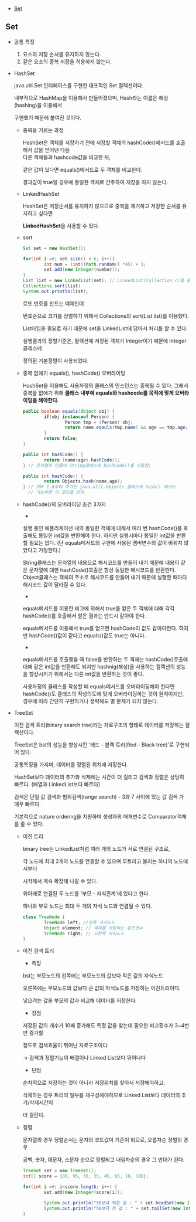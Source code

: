 


* [Set](#Set)

## Set

- 공통 특징

    1. 요소의 저장 순서를 유지하지 않는다.
    2. 같은 요소의 중복 저장을 허용하지 않는다.

- HashSet<E>

    java.util.Set 인터페이스를 구현한 대표적인 Set 컬렉션이다.

    내부적으로 HashMap을 이용해서 만들어졌으며, Hash라는 이름은 해싱(hashing)을 이용해서

    구현했기 때문에 붙여진 것이다.

    - 중복을 거르는 과정

        HashSet은 객체를 저장하기 전에 저장할 객체의 hashCode()메서드를 호출해서 값을 얻어낸 다음   
        다른 객체들과 hashcode값을 비교한 뒤, 

        같은 값이 있다면 equals()메서드로 두 객체를 비교한다. 

        결과값이 true일 경우에 동일한 객체로 간주하여 저장을 하지 않는다.

    - LinkedHashSet

        HashSet은 저장순서를 유지하지 않으므로 중복을 제거하고 저장한 순서를 유지하고 싶다면

        **LinkedHashSet**을 사용할 수 있다.

    - sort

        ```java
        Set set = new HashSet();

        for(int i =0; set.size() < 6; i++){
        		int num = (int)(Math.random() *45) + 1;
        		set.add(new Integer(number));
        }
        List list = new LinkedList(set); // LinkedList(Collection c)를 통해 타입변환
        Collections.sort(list)
        System.out.println(list);
        ```

        로또 번호를 만드는 예제인데

        번호순으로 크기를 정렬하기 위해서 Collections의 sort(List list)를 이용했다.

        List타입을 필요로 하기 때문에 set을 LinkedList에 담아서 처리를 할 수 있다.

        실행결과의 정렬기준은, 컬렉션에 저장된 객체가 Integer이기 때문에 Integer클래스에

        정의된 기본정렬이 사용되었다.

    - 중복 없애기  equals(), hashCode() 오버라이딩

        HashSet을 이용해도 사용자정의 클래스의 인스턴스는 중복될 수 있다.
        그래서 중복을 없애기 위해 **클래스 내부에 equals와 hashcode를 목적에 맞게 오버라이딩을 해야한다.**

        ```java
        public boolean equals(Object obj) {
        		if(obj instanceof Person) {
        				Person tmp = (Person) obj;
        				return name.eqauls(tmp.name) && age == tmp.age;
        		}
        		return false;
        }
        ```

        ```java
        public int hashCode() {
        		return (name+age).hashCode();
        } // 문자열로 만들어 String클래스의 hashCode()를 이용함;

        public int hashCode() {
        		return Objects.hash(name,age);
        } // JDK 1.8부터 추가된 java.util.Objects 클래스의 hash() 메서드
          // 가능하면 이 코드를 쓰자
        ```

    - hashCode()의 오버라이딩 조건 3가지
                                     
        - 
        실행 중인 애플리케이션 내의 동일한 객체에 대해서 여러 번 hashCode()를 호출해도
        동일한 int값을 반환해야 한다. 
        하지만 실행시마다 동일한 int값을 반환할 필요는 없다.
        (단 equals메서드의 구현에 사용된 멤버변수의 값이 바뀌지 않았다고 가정한다.)

        String클래스는 문자열의 내용으로 해시코드를 만들어 내기 때문에 내용이 같은
        문자열에 대한 hashCode()호출은 항상 동일한 해시코드를 반환한다.
        Object클래스는 객체의 주소로 해시코드를 만들어 내기 때문에 실행할 때마다
        해시코드 값이 달라질 수 있다.

        -
        equals메서드를 이용한 비교에 의해서 true를 얻은 두 객체에 대해 
        각각 hashCode()를 호출해서 얻은 결과는 반드시 같아야 한다.

        equals메서드를 이용해서 true를 얻으면 hashCode이 값도 같아야한다.
        하지만 hashCode()값이 같다고 equals()값도 true는 아니다.

        -
        equals메서드를 호출했을 때 false를 반환하는 두 객체는 hashCode()호출에 대해
        같은 int값을 반환해도 되지만 hashnig(해싱)을 사용하는 컬렉션의 성능을
        향상시키기 위해서는 다른 int값을 반환하는 것이 좋다.

        사용자정의 클래스를 작성할 때 equals메서드를 오버라이딩해야 한다면
        hashCode()도 클래스의 작성의도에 맞게 오버라이딩하는 것이 원칙이지만,
        경우에 따라 간단히 구현하거나 생략해도 별 문제가 되지 않는다.

- TreeSet

    이진 검색 트리(binary search tree)라는 자료구조의 형태로 데이터를 저장하는 컬렉션이다.

    TreeSet은 bst의 성능을 향상시킨 '레드 - 블랙 트리(Red - Black tree)'로 구현되어 있다.

     공통특징을 가지며, 데이터를 정렬된 위치에 저장한다.

    HashSet보다 데이터의 추가와 삭제에는 시간이 더 걸리고
    검색과 정렬은 상당히 빠르다. (배열과 LinkedList보다 빠르다)

    검색은 단일 값 검색과 범위검색(range search) - 3과 7 사이에 있는 값 검색 가 매우 빠르다.

    기본적으로 nature ordering을 지원하며 생성자의 매개변수로 Comparator객체를 줄 수 있다.

    - 이진 트리

        binary tree는 LinkedList처럼 여러 개의 노드가 서로 연결된 구조로,

        각 노드에 최대 2개의 노드를 연결할 수 있으며 루트라고 불리는 하나의 노드에서부터

        시작해서 계속 확장해 나갈 수 있다.

        위아래로 연결된 두 노드를 '부모 - 자식관계'에 있다고 한다.

        하나와 부모 노드는 최대 두 개의 자식 노드와 연결될 수 있다.

        ```java
        class TreeNode {
        		TreeNode left; //왼쪽 자식노드
        		Object element; // 객체를 저장하는 참조변수 
        		TreeNode right; // 오른쪽 자식노드
        }
        ```

    - 이진 검색 트리

        - 특징

        bst는 부모노드의 왼쪽에는 부모노드의 값보다 작은 값의 자식노드

        오른쪽에는 부모노드의 값보다 큰 값의 자식노드를 저장하는 이진트리이다.

        넣으려는 값을 부모의 값과 비교해 데이터를 저장한다.

        - 장점

        저장된 값의 개수가 10배 증가해도 특정 값을 찾는데 필요한 비교횟수가 3~4번만 증가할

        정도로 검색효율이 뛰어난 자료구조이다.

        → 검색과 정렬기능이 배열이나 Linked List보다 뛰어나다

        - 단점

        순차적으로 저장하는 것이 아니라 저장위치를 찾아서 저장해야하고,

        삭제하는 경우 트리의 일부를 재구성해야하므로 Linked List보다 데이터의 추가/삭제시간이

        더 걸린다.

    - 정렬

        문자열의 경우 정렬순서는 문자의 코드값이 기준이 되므로, 오름차순 정렬의 경우

        공백, 숫자, 대문자, 소문자 순으로 정렬되고 내림차순의 경우 그 반대가 된다.

        ```java
        TreeSet set = new TreeSet();
        int[] score = {80, 95, 50, 35, 45, 65, 10, 100};

        for(int i =0; i<score.length; i++) {
        		set.add(new Integer(score[i]);

        		System.out.println("50보다 작은 값 : " + set.headSet(new Integer(50)));
        		System.out.println("50보다 큰 값 : " + set.tailSet(new Integer(50)));
        }
        ```
